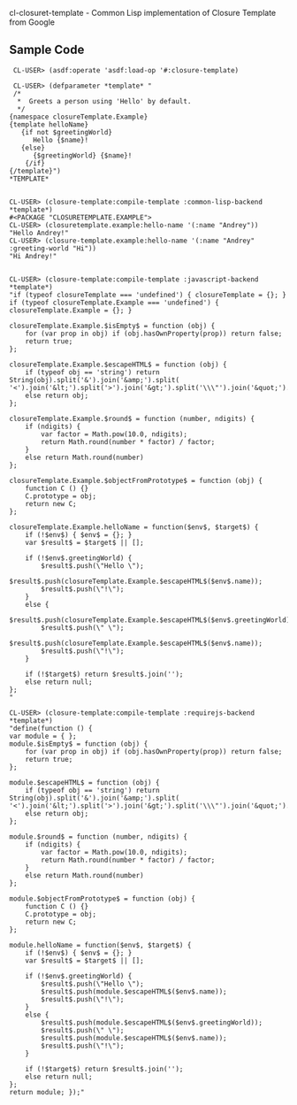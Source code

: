 cl-closuret-template - Common Lisp implementation of Closure Template from Google

Sample Code
-------------------------
     CL-USER> (asdf:operate 'asdf:load-op '#:closure-template)

     CL-USER> (defparameter *template* "
     /*
      *  Greets a person using 'Hello' by default.
      */
    {namespace closureTemplate.Example}
    {template helloName}
       {if not $greetingWorld}
          Hello {$name}!
       {else}
          {$greetingWorld} {$name}!
        {/if}
    {/template}")
    *TEMPLATE*
   
   
    CL-USER> (closure-template:compile-template :common-lisp-backend *template*)
    #<PACKAGE "CLOSURETEMPLATE.EXAMPLE">
    CL-USER> (closuretemplate.example:hello-name '(:name "Andrey"))
    "Hello Andrey!"
    CL-USER> (closure-template.example:hello-name '(:name "Andrey" :greeting-world "Hi"))
    "Hi Andrey!"
    
    
    CL-USER> (closure-template:compile-template :javascript-backend *template*)
    "if (typeof closureTemplate === 'undefined') { closureTemplate = {}; }
    if (typeof closureTemplate.Example === 'undefined') { closureTemplate.Example = {}; }
    
    closureTemplate.Example.$isEmpty$ = function (obj) {
        for (var prop in obj) if (obj.hasOwnProperty(prop)) return false;
        return true;
    };
    
    closureTemplate.Example.$escapeHTML$ = function (obj) {
        if (typeof obj == 'string') return String(obj).split('&').join('&amp;').split( '<').join('&lt;').split('>').join('&gt;').split('\\\"').join('&quot;').split('\\'').join('&#039;');
        else return obj;
    };
    
    closureTemplate.Example.$round$ = function (number, ndigits) {
        if (ndigits) {
            var factor = Math.pow(10.0, ndigits);
            return Math.round(number * factor) / factor;
        }
        else return Math.round(number)
    };
    
    closureTemplate.Example.$objectFromPrototype$ = function (obj) {
        function C () {}
        C.prototype = obj;
        return new C;
    };
    
    closureTemplate.Example.helloName = function($env$, $target$) {
        if (!$env$) { $env$ = {}; }
        var $result$ = $target$ || [];
    
        if (!$env$.greetingWorld) {
            $result$.push(\"Hello \");
            $result$.push(closureTemplate.Example.$escapeHTML$($env$.name));
            $result$.push(\"!\");
        }
        else {
            $result$.push(closureTemplate.Example.$escapeHTML$($env$.greetingWorld));
            $result$.push(\" \");
            $result$.push(closureTemplate.Example.$escapeHTML$($env$.name));
            $result$.push(\"!\");
        }
    
        if (!$target$) return $result$.join('');
        else return null;
    };
    "

    CL-USER> (closure-template:compile-template :requirejs-backend *template*)
    "define(function () {
    var module = { };
    module.$isEmpty$ = function (obj) {
        for (var prop in obj) if (obj.hasOwnProperty(prop)) return false;
        return true;
    };
    
    module.$escapeHTML$ = function (obj) {
        if (typeof obj == 'string') return String(obj).split('&').join('&amp;').split( '<').join('&lt;').split('>').join('&gt;').split('\\\"').join('&quot;').split('\\'').join('&#039;');
        else return obj;
    };
    
    module.$round$ = function (number, ndigits) {
        if (ndigits) {
            var factor = Math.pow(10.0, ndigits);
            return Math.round(number * factor) / factor;
        }
        else return Math.round(number)
    };
    
    module.$objectFromPrototype$ = function (obj) {
        function C () {}
        C.prototype = obj;
        return new C;
    };
    
    module.helloName = function($env$, $target$) {
        if (!$env$) { $env$ = {}; }
        var $result$ = $target$ || [];
    
        if (!$env$.greetingWorld) {
            $result$.push(\"Hello \");
            $result$.push(module.$escapeHTML$($env$.name));
            $result$.push(\"!\");
        }
        else {
            $result$.push(module.$escapeHTML$($env$.greetingWorld));
            $result$.push(\" \");
            $result$.push(module.$escapeHTML$($env$.name));
            $result$.push(\"!\");
        }
    
        if (!$target$) return $result$.join('');
        else return null;
    };
    return module; });"

